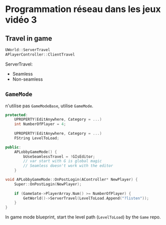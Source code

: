 # Programmation réseau dans les jeux vidéo 3

## Travel in game

```c++
UWorld::ServerTravel
APlayerController::ClientTravel
```

ServerTravel:

- Seamless
- Non-seamless

## `GameMode`

n'utilise pas `GameModeBase`, utilise `GameMode`.

```h++
protected:
    UPROPERTY(EditAnywhere, Category = ...)
    int NumberOfPlayer = 4;
    
    UPROPERTY(EditAnywhere, Category = ...)
    FString LevelToLoad;

public:
    APLobbyGameMode() {
        bUseSeamlessTravel = !GIsEditor;
        // var start with G is global magic
        // Seamless doesn't work with the editor
    }    
```

```c++
void APLobbyGameMode::OnPostLogin(AController* NewPlayer) {
    Super::OnPostLogin(NewPlayer);
    
    if (GameSate->PlayerArray.Num() >= NumberOfPlayer) {
        GetWorld()->ServerTravel(LevelToLoad.Append("?listen"));
    }
}

```

In game mode blueprint, start the level path (`LevelToLoad`) by the `Game` repo.
